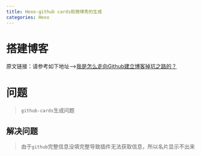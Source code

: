 ```yaml
---
title: Hexo-github cards和微博秀的生成
categories: Hexo
---
```


# 搭建博客
原文链接：请参考如下地址-->[我是怎么走向Github建立博客掉坑之路的？](http://www.jianshu.com/p/73741f7934c3)

# 问题
> `github-cards`生成问题
## 解决问题
> 由于`github`完整信息没填完整导致插件无法获取信息，所以名片显示不出来